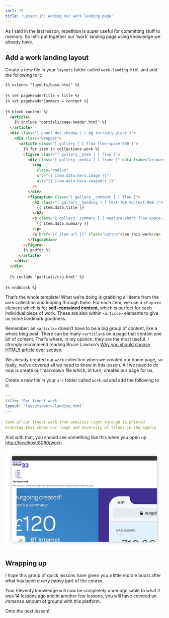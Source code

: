 ```yaml
---
sort: 15
title: 'Lesson 15: Adding our work landing page'
---
```


As I said in the last lesson, repetition is super useful for committing stuff to memory. So let’s put together our ‘work’ landing page using knowledge we already have.

## Add a work landing layout

Create a new file in your `layouts` folder called `work-landing.html` and add the following to it:

<!-- prettier-ignore -->
```html
{% extends "layouts/base.html" %} 

{% set pageHeaderTitle = title %} 
{% set pageHeaderSummary = content %} 

{% block content %}
  <article>
    {% include "partials/page-header.html" %}
  </article>
  <div class="[ panel dot-shadow ] [ bg-tertiary-glare ]">
    <div class="wrapper">
      <article class="[ gallery ] [ flow flow-space-800 ]">
        {% for item in collections.work %}
        <figure class="[ gallery__item ] [ flow ]">
          <div class="[ gallery__media ] [ frame ]" data-frame="primary">
            <img
              class="radius"
              src="{{ item.data.hero.image }}"
              alt="{{ item.data.hero.imageAlt }}"
            />
          </div>
          <figcaption class="[ gallery__content ] [ flow ]">
            <h2 class="[ gallery__heading ] [ text-700 md:text-900 ]">
              {{ item.data.title }}
            </h2>
            <p class="[ gallery__summary ] [ measure-short flow-space-300 ]">
              {{ item.data.summary }}
            </p>
            <a href="{{ item.url }}" class="button">See this work</a>
          </figcaption>
        </figure>
        {% endfor %}
      </article>
    </div>
  </div>

  {% include "partials/cta.html" %} 

{% endblock %}
```

That’s the whole template! What we’re doing is grabbing all items from the `work` collection and looping through them. For each item, we use a `<figure>` element which is for **self-contained content**, which is perfect for each individual piece of work. These are also within `<article>` elements to give us some landmark goodness.

Remember: an `<article>` doesn’t have to be a big group of content, like a whole blog post. There can be many `<article>`s on a page that contain one bit of content. That’s where, in my opinion, they are the most useful. I strongly recommend reading Bruce Lawson’s [Why you should choose HTML5 article over section](https://www.smashingmagazine.com/2020/01/html5-article-section/).

We already created our `work` collection when we created our home page, so really, we’ve covered all we need to know in this lesson. All we need to do now is create our markdown file which, in turn, creates our page for us.

Create a new file in your `src` folder called `work.md` and add the following to it:

<!-- prettier-ignore -->
```yaml
---
title: 'Our finest work'
layout: 'layouts/work-landing.html'
---

Some of our finest work from websites right through to printed
branding that shows our range and diversity of talent in the agency.
```

And with that, you should see something like this when you open up <http://localhost:8080/work>:

![The work landing page featuring a list of work items](/images/courses/learn-eleventy-from-scratch/ss-work-landing.jpg)

## Wrapping up

I hope this group of quick lessons have given you a little morale boost after what has been _a very heavy_ part of the course.

Your Eleventy knowledge will now be completely unrecognisable to what it was 14 lessons ago and in another few lessons, you will have covered an _immense_ amount of ground with this platform.

Onto the next lesson!

